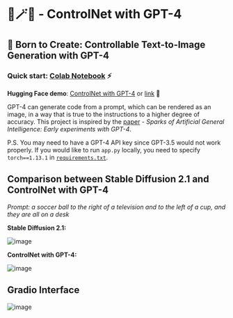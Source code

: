 # 🌁🪄🌃 - ControlNet with GPT-4
## 🌟 Born to Create: Controllable Text-to-Image Generation with GPT-4

### Quick start: [Colab Notebook](https://colab.research.google.com/github/KevinWang676/ControlNet-with-GPT-4/blob/main/ControlNet_with_GPT_4.ipynb) ⚡
**Hugging Face demo**: [ControlNet with GPT-4](https://huggingface.co/spaces/kevinwang676/ControlNet-GPT-4) or [link](https://kevinwang676-controlnet-gpt-4.hf.space/) 🤗

GPT-4 can generate code from a prompt, which can be rendered as an image, in a way that is true to the instructions to a higher degree of accuracy. This project is inspired by the [paper](https://arxiv.org/abs/2303.12712) - *Sparks of Artificial General Intelligence: Early experiments with GPT-4*.

P.S. You may need to have a GPT-4 API key since GPT-3.5 would not work properly. If you would like to run `app.py` locally, you need to specify `torch==1.13.1` in [`requirements.txt`](https://github.com/KevinWang676/ControlNet-with-GPT-4/blob/main/requirements.txt).

## Comparison between Stable Diffusion 2.1 and ControlNet with GPT-4

*Prompt: a soccer ball to the right of a television and to the left of a cup, and they are all on a desk*

**Stable Diffusion 2.1:**

![image](https://github.com/KevinWang676/ControlNet-with-GPT-4/assets/126712357/46fbfcb2-6820-4a98-945f-be3484277471)

**ControlNet with GPT-4:**

![image](https://github.com/KevinWang676/ControlNet-with-GPT-4/assets/126712357/24f89c70-6e17-4c4f-b383-f882e4855936)

## Gradio Interface

![image](https://github.com/KevinWang676/ControlNet-with-GPT-4/assets/126712357/0ff99fb5-3bb0-46fe-af6a-348e262f0791)
